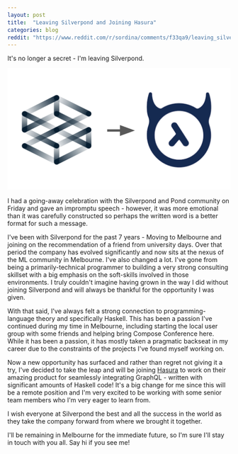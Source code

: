 ```yaml
---
layout: post
title:  "Leaving Silverpond and Joining Hasura"
categories: blog
reddit: "https://www.reddit.com/r/sordina/comments/f33qa9/leaving_silverpond_and_joining_hasura_bows_and/"
---
```


It's no longer a secret - I'm leaving Silverpond.

<p class="attribution">
	<img src="/images/leaving-silverpond/leaving.png" class="image fit" />
</p>

<!--more-->

I had a going-away celebration with the Silverpond and Pond community on Friday and gave an impromptu speech - however, it was more emotional than it was carefully constructed so perhaps the written word is a better format for such a message.

I've been with Silverpond for the past 7 years - Moving to Melbourne and joining on the recommendation of a friend from university days. Over that period the company has evolved significantly and now sits at the nexus of the ML community in Melbourne. I've also changed a lot. I've gone from being a primarily-technical programmer to building a very strong consulting skillset with a big emphasis on the soft-skills involved in those environments. I truly couldn't imagine having grown in the way I did without joining Silverpond and will always be thankful for the opportunity I was given.

With that said, I've always felt a strong connection to programming-language theory and specifically Haskell. This has been a passion I've continued during my time in Melbourne, including starting the local user group with some friends and helping bring Compose Conference here. While it has been a passion, it has mostly taken a pragmatic backseat in my career due to the constraints of the projects I've found myself working on.

Now a new opportunity has surfaced and rather than regret not giving it a try, I've decided to take the leap and will be joining [Hasura](https://hasura.io)
to work on their amazing product for seamlessly integrating GraphQL - written with significant amounts of Haskell code!
It's a big change for me since this will be a remote position
and I'm very excited to be working with some senior team
members who I'm very eager to learn from.

I wish everyone at Silverpond the best and all the success in the world as they take the company forward from where we brought it together.

I'll be remaining in Melbourne for the immediate future, so I'm sure I'll stay in touch with you all. Say hi if you see me!
